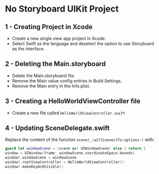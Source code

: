 # No Storyboard UIKit Project

## 1 - Creating Project in Xcode
- Create a new single view app project in Xcode.
- Select Swift as the language and deselect the option to use Storyboard as the interface.

## 2 - Deleting the Main.storyboard
- Delete the Main.storyboard file.
- Remove the Main value config entries in Build Settings.
- Remove the Main entry in the Info.plist.

## 3 - Creating a HelloWorldViewController file
- Create a new file called `HelloWorldViewController.swift`

## 4 - Updating SceneDelegate.swift
Replace the content of the function `scene(_:willConnectTo:options:)` with:

```swift
guard let windowScene = (scene as? UIWindowScene) else { return }
window = UIWindow(frame: windowScene.coordinateSpace.bounds)
window?.windowScene = windowScene
window?.rootViewController = HelloWorldViewController()
window?.makeKeyAndVisible()
